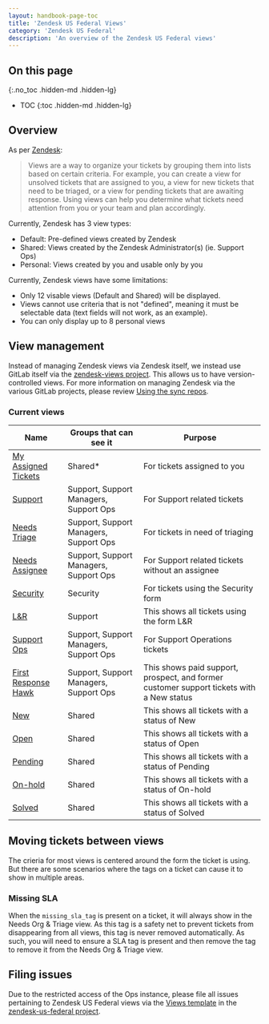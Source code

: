 ```yaml
---
layout: handbook-page-toc
title: 'Zendesk US Federal Views'
category: 'Zendesk US Federal'
description: 'An overview of the Zendesk US Federal views'
---
```


## On this page
{:.no_toc .hidden-md .hidden-lg}

- TOC
{:toc .hidden-md .hidden-lg}

## Overview

As per
[Zendesk](https://support.zendesk.com/hc/en-us/articles/203690806-Creating-views-to-manage-ticket-workflow):

> Views are a way to organize your tickets by grouping them into lists based on
> certain criteria. For example, you can create a view for unsolved tickets
> that are assigned to you, a view for new tickets that need to be triaged, or a
> view for pending tickets that are awaiting response. Using views can help you
> determine what tickets need attention from you or your team and plan
> accordingly.

Currently, Zendesk has 3 view types:

* Default: Pre-defined views created by Zendesk
* Shared: Views created by the Zendesk Administrator(s) (ie. Support Ops)
* Personal: Views created by you and usable only by you

Currently, Zendesk views have some limitations:

* Only 12 visable views (Default and Shared) will be displayed.
* Views cannot use criteria that is not "defined", meaning it must be selectable
  data (text fields will not work, as an example).
* You can only display up to 8 personal views


## View management

Instead of managing Zendesk views via Zendesk itself, we instead use GitLab
itself via the
[zendesk-views project](https://gitlab.com/gitlab-com/support/support-ops/zendesk-us-federal/views).
This allows us to have version-controlled views. For more information on
managing Zendesk via the various GitLab projects, please review
[Using the sync repos](sync_repos.html).

### Current views

| Name | Groups that can see it | Purpose |
|---|---|---|
| [My Assigned Tickets](https://ops.gitlab.net/search?utf8=%E2%9C%93&group_id=723&project_id=445&scope=&search_code=true&snippets=false&repository_ref=master&nav_source=navbar&search=id%3A+360161163071) | Shared* | For tickets assigned to you |
| [Support](https://ops.gitlab.net/search?utf8=%E2%9C%93&group_id=723&project_id=445&scope=&search_code=true&snippets=false&repository_ref=master&nav_source=navbar&search=id%3A+360196736831) | Support, Support Managers, Support Ops | For Support related tickets |
| [Needs Triage](https://ops.gitlab.net/search?utf8=%E2%9C%93&group_id=723&project_id=445&scope=&search_code=true&snippets=false&repository_ref=master&nav_source=navbar&search=id%3A+360196736871) | Support, Support Managers, Support Ops | For tickets in need of triaging |
| [Needs Assignee](https://ops.gitlab.net/search?utf8=%E2%9C%93&group_id=723&project_id=445&scope=&search_code=true&snippets=false&repository_ref=master&nav_source=navbar&search=id%3A+360196736891) | Support, Support Managers, Support Ops | For Support related tickets without an assignee |
| [Security](https://ops.gitlab.net/search?utf8=%E2%9C%93&group_id=723&project_id=445&scope=&search_code=true&snippets=false&repository_ref=master&nav_source=navbar&search=id%3A+360196736911) | Security | For tickets using the Security form |
| [L&R](https://ops.gitlab.net/search?utf8=%E2%9C%93&group_id=723&project_id=445&scope=&search_code=true&snippets=false&repository_ref=master&nav_source=navbar&search=id%3A+360196736931) | Support | This shows all tickets using the form L&R |
| [Support Ops](https://ops.gitlab.net/search?utf8=%E2%9C%93&group_id=723&project_id=445&scope=&search_code=true&snippets=false&repository_ref=master&nav_source=navbar&search=id%3A+360196737011) | Support, Support Managers, Support Ops | For Support Operations tickets |
| [First Response Hawk](https://ops.gitlab.net/search?utf8=%E2%9C%93&group_id=723&project_id=445&scope=&search_code=true&snippets=false&repository_ref=master&nav_source=navbar&search=id%3A+360196865512) | Support, Support Managers, Support Ops | This shows paid support, prospect, and former customer support tickets with a New status |
| [New](https://ops.gitlab.net/search?utf8=%E2%9C%93&group_id=723&project_id=445&scope=&search_code=true&snippets=false&repository_ref=master&nav_source=navbar&search=id%3A+360196865572) | Shared | This shows all tickets with a status of New |
| [Open](https://ops.gitlab.net/search?utf8=%E2%9C%93&group_id=723&project_id=445&scope=&search_code=true&snippets=false&repository_ref=master&nav_source=navbar&search=id%3A+360196865612) | Shared | This shows all tickets with a status of Open |
| [Pending](https://ops.gitlab.net/search?utf8=%E2%9C%93&group_id=723&project_id=445&scope=&search_code=true&snippets=false&repository_ref=master&nav_source=navbar&search=id%3A+360196737031) | Shared | This shows all tickets with a status of Pending |
| [On-hold](https://ops.gitlab.net/search?utf8=%E2%9C%93&group_id=723&project_id=445&scope=&search_code=true&snippets=false&repository_ref=master&nav_source=navbar&search=id%3A+360196737051) | Shared | This shows all tickets with a status of On-hold |
| [Solved](https://ops.gitlab.net/search?utf8=%E2%9C%93&group_id=723&project_id=445&scope=&search_code=true&snippets=false&repository_ref=master&nav_source=navbar&search=id%3A+360196865632) | Shared | This shows all tickets with a status of Solved |

## Moving tickets between views

The crieria for most views is centered around the form the ticket is using. But
there are some scenarios where the tags on a ticket can cause it to show in
multiple areas.

### Missing SLA

When the `missing_sla_tag` is present on a ticket, it will always show in the
Needs Org & Triage view. As this tag is a safety net to prevent tickets from
disappearing from all views, this tag is never removed automatically. As such,
you will need to ensure a SLA tag is present and then remove the tag to remove
it from the Needs Org & Triage view.

## Filing issues

Due to the restricted access of the Ops instance, please file all issues
pertaining to Zendesk US Federal views via the
[Views template](https://gitlab.com/gitlab-com/support/support-ops/zendesk-us-federal/-/issues/new?issuable_template=Views)
in the
[zendesk-us-federal project](https://gitlab.com/gitlab-com/support/support-ops/zendesk-us-federal).
